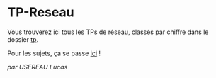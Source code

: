 # TP-Reseau

Vous trouverez ici tous les TPs de réseau, classés par chiffre dans le dossier [tp](./tp).

Pour les sujets, ça se passe [ici](https://github.com/It4lik/B1-Reseau-2018) !

*par USEREAU Lucas*